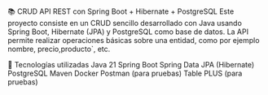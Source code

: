 📚 CRUD API REST con Spring Boot + Hibernate + PostgreSQL
Este proyecto consiste en un CRUD sencillo desarrollado con Java usando Spring Boot, Hibernate (JPA) y PostgreSQL como base de datos. La API permite realizar operaciones básicas sobre una entidad, como por ejemplo nombre, precio,producto`, etc.

🚀 Tecnologías utilizadas
Java 21
Spring Boot
Spring Data JPA (Hibernate)
PostgreSQL
Maven
Docker
Postman (para pruebas)
Table PLUS (para pruebas)